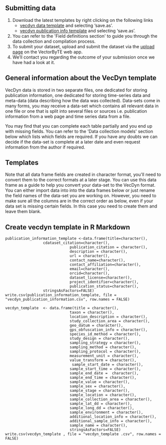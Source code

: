 ## Submitting data

1. Download the latest templates by right clicking on the following links
    - [vecdyn data template](https://raw.githubusercontent.com/vectorbite/VectorBiteDataPlatform/master/static/documentation/VecDyn/Template_and_Scripts/vecdyn_template.csv) and selecting ‘save.as’.
    - [vecdyn publication info template](https://raw.githubusercontent.com/vectorbite/VectorBiteDataPlatform/master/static/documentation/VecDyn/Template_and_Scripts/vecdyn_publication_information.csv) and selecting ‘save.as’.
2. You can refer to the 'Field definitions section' to guide you through the data collection and compilation process.
3. To submit your dataset, upload and submit the dataset via the [upload page](https://www.vectorbyte.org/vecdyn/submit_vecdyn_data) on the VectorByTE web app.
4. We’ll contact you regarding the outcome of your submission once we have had a look at it.


## General information about the VecDyn template

VecDyn data is stored in two separate files, one dedicated for storing publication information,  one dedicated for storing time-series data and meta-data (data describing how the data was collected).  Data-sets come in many forms, you may receive a data-set which contains all relevant data in one file or one that is split into several files or sources i.e. publication information from a web page and time series data from a file.

You may find that you can complete each table partially and you end up with missing fields. You can refer to the 'Data collection models' section below which lists which fields are required.  If you have any doubts we can decide if the data-set is complete at a later date and even request information from the author if required.

## Templates

Note that all data frame fields are created in character format,
you'll need to convert them to the correct formats at a later stage.
You can use this data frame as a guide to help you convert your data-set to the VecDyn format.
You can either import data into into the data frames below or just rename the field names of the
data-set you are working on.  However,  you need to make sure all the columns are in the correct
order as below,  even if your data set is missing certain fields. In this case you need to create
them  and leave them blank.

## Create vecdyn template in R Markdown

```{r}
publication_information_template <-data.frame(title=character(),
                 cdataset_citation=character(),
                             publication_citation = character(),
                             description = character(),
                             url = character(),
                             contact_name=character(),
                             contact_affiliation=character(),
                             email=character(),
                             orcid=character(),
                             dataset_license=character(),
                             project_identifier=character(),
                             publication_status=character(),
                 stringsAsFactors=FALSE)
write.csv(publication_information_template, file = "vecdyn_publication_information.csv", row.names = FALSE)
```


```{r}
vecdyn_template  <- data.frame(title = character(),
                             taxon = character(),
                             location_description = character(),
                             study_collection_area = character(),
                             geo_datum = character(),
                             gps_obfuscation_info = character(),
                             species_id_method = character(),
                             study_design = character(),
                             sampling_strategy = character(),
                             sampling_method = character(),
                             sampling_protocol = character(),
                             measurement_unit = character(),
                             value_transform = character(),
                              sample_start_date = character(),
                             sample_start_time = character(),
                             sample_end_date =  character(),
                             sample_end_time = character(),
                             sample_value = character(),
                             sample_sex = character(),
                             sample_stage = character(),
                             sample_location = character(),
                             sample_collection_area = character(),
                             sample_lat_dd = character(),
                             sample_long_dd = character(),
                             sample_environment = character(),
                             additional_location_info = character(),
                             additional_sample_info = character(),
                             sample_name = character(),
                             stringsAsFactors=FALSE)
write.csv(vecdyn_template , file = "vecdyn_template .csv", row.names = FALSE)

```
